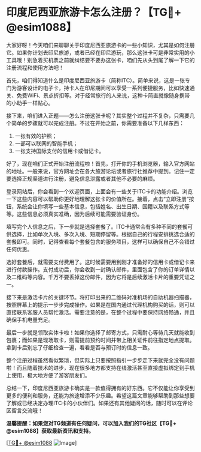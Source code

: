 # 印度尼西亚旅游卡怎么注册？【TG💪+ @esim1088】

大家好呀！今天咱们来聊聊关于印度尼西亚旅游卡的一些小知识，尤其是如何注册它。如果你计划去印尼旅游，或者已经在印尼游玩，那么这张卡可是非常实用的小工具哦！别急着买机票之前就纠结要不要办这张卡，咱们先从头到尾了解一下它的注册流程和使用方法吧！

首先，咱们得知道什么是印度尼西亚旅游卡（简称ITC）。简单来说，这是一张专门为游客设计的电子卡，持卡人在印尼期间可以享受一系列便捷服务，比如快速通关、免费WiFi、景点折扣等。对于经常旅行的人来说，这种卡简直就像随身携带的小助手一样贴心。

接下来，咱们进入正题——怎么注册这张卡呢？其实整个过程并不复杂，只需要几个简单的步骤就可以完成注册。不过在开始之前，你需要准备以下几样东西：

1. 一张有效的护照；
2. 一部可以联网的智能手机；
3. 一张支持国际支付的信用卡或借记卡。

好了，现在咱们正式开始注册流程啦！首先，打开你的手机浏览器，输入官方网站的地址。一般来说，官方网址会在各大旅游论坛或者旅行社推荐中提到。记住一定要选择正规渠道进行注册，避免信息泄露或者其他不必要的麻烦。

登录网站后，你会看到一个欢迎页面，上面会有一些关于ITC卡的功能介绍。浏览一下这些内容可以帮助你更好地理解这张卡的价值所在。接着，点击“立即注册”按钮，系统会让你填写一些基本信息，包括姓名、出生日期、国籍以及联系方式等等。这些信息必须真实准确，因为后续可能需要验证身份。

填写完个人信息之后，下一步就是选择套餐了。ITC卡通常会有多种不同的套餐可供选择，比如单次入境、多次入境、短期停留等。根据自己的行程安排挑选合适的套餐即可。同时，记得查看每个套餐包含的服务项目，这样可以确保自己不会错过任何优惠。

选好套餐后，就需要支付费用了。这时候需要用到刚才准备好的信用卡或借记卡来进行付款操作。支付成功后，你会收到一封确认邮件，里面包含了你的订单详情以及二维码等内容。千万不要丢掉这份邮件，因为它将是后续激活卡片的重要凭证之一。

接下来是激活卡片的关键环节。将打印出来的二维码对准机场的自助机器扫描器，按照屏幕上的提示一步步完成操作。如果是在国内通过代理机构购买的话，则可以直接联系客服人员帮忙激活。需要注意的是，在整个过程中要保持网络畅通，并且确保手机电量充足。

最后一步就是领取实体卡啦！如果你选择了邮寄方式，只需耐心等待几天就能收到包裹；而如果是现场取卡，则需提前预约时间并带上相关证件前往指定地点提取。拿到卡后别忘了仔细检查一遍，看看是否与预订时的信息一致。

整个注册过程虽然看似繁琐，但实际上只要按照指引一步步走下来就完全没有问题啦！而且随着技术的进步，现在很多地方都支持在线激活甚至直接虚拟绑定到手机上使用，极大地方便了游客朋友们。

总结一下，印度尼西亚旅游卡确实是一款值得拥有的好东西。它不仅能让你享受到更多的便利和服务，还能为旅途增添不少乐趣。希望这篇文章能够帮助到那些想要了解或已经决定办理ITC卡的小伙伴们。如果还有其他疑问的话，随时可以在评论区留言交流哦！

**温馨提醒：如果您对TG频道有任何疑问，可以加入我们的TG社区【TG💪+ @esim1088】获取最新资讯和支持。**

[[TG💪+ @esim1088](https://t.me/s/esim1088) ![Image](https://i.postimg.cc/4NQfJmqS/Snipaste-2025-05-13-00-14-12.png)]